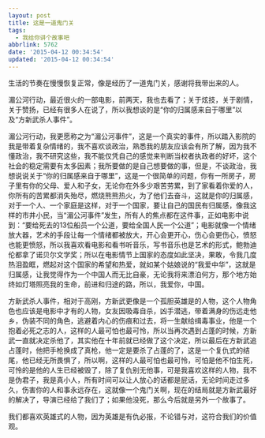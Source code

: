 ```yaml
---
layout: post
title: 这是一道鬼门关
tags:
  - 我给你讲个故事吧
abbrlink: 5762
date: '2015-04-12 00:34:54'
updated: '2015-04-12 00:34:54'
---
```



生活的节奏在慢慢恢复正常，像是经历了一道鬼门关，感谢将我带出来的人。

湄公河行动，最近很火的一部电影，前两天，我也去看了；关于炫技，关于剧情，关于赞扬，已经有很多人在说了，所以我想谈的是“你的归属感来自于哪里”以及“方新武杀人事件”。

湄公河行动，我更愿称之为“湄公河事件”，这是一个真实的事件，所以踏入影院的我是带着复杂情绪的，我不喜欢谈政治，熟悉我的朋友应该会有所了解，因为我不懂政治，我不研究这些，我不能仅凭自己的感觉来判断当权者执政者的好坏，这个社会的稳定需要有太多因素；我所要做的是自己想要做的事，但是，不谈政治，我想说说关于“你的归属感来自于哪里”，这是一个很简单的问题，你有一所房子，房子里有你的父母、爱人和子女，无论你在外多少艰苦劳累，到了家看着你爱的人，你所有的苦累都消失殆尽，燃烧熊熊热火，为了他们去奋斗，这就是你的归属感，对于一个人、一个家庭是这样，对于一个国家，要让自己的国民有归属感，像我这样的市井小民，当“湄公河事件”发生，所有人的焦点都在这件事，正如电影中说到：“要给死去的13位船员一个公道，要给全国人民一个公道”；电影就像一个情绪放大器，艺术的手段让每一个情绪都被放大，开心会更开心，伤心会更伤心，愤怒也能更愤怒，所以我喜欢看电影和看书听音乐，写书音乐也是艺术的形式，鲍勃迪伦都拿了诺贝尔文学奖；所以在电影情节上国家的态度如此坚决，果敢，令我几度热泪盈眶，燃起对这个国家的希望和热爱，就如某个姑娘说的“我爱中华”，这就是归属感，让我觉得作为一个中国人而无比自豪，无论我将来漂泊何方，那个地方始终如灯塔照亮我的生命，前进和归途的路，所以，我爱你，中国。

方新武杀人事件，相对于高刚，方新武更像是一个孤胆英雄是的人物，这个人物角色也应该是电影中才有的人物，女友因吸毒自杀，凶手潜逃，带着满身的伤远走他乡，伪装不同的角色，逃避着内心的伤痕和过去，将一生献给缉毒事业，他是一个抱着必死之志的人，这样的人最可怕也最可怜，所以当再次遇到占蓬的时候，方新武一直就决定杀他了，其实他在十年前就已经做了这个决定，所以最后在方新武追占蓬时，他把手枪换成了真枪，他一定是要杀了占蓬的了，这是一个复仇式的结尾，他已经无所畏惧了，所以啊，这样的人最可怕也最可怜，可怕是他不怕生死，可怜的是他的人生已经被毁了，除了复仇别无他事，可是我喜欢这样的人物，我不是伪君子，我是真小人，所有时间可以让人放心的话都是屁话，无论时间走过多久，伤害你的人和事永远存在，这就像一个鬼门关啊，现在的结局就是方新武最好的解决了，导演已经给了我们了；如果他没死，那么今后就是另外一个故事了。

我们都喜欢英雄式的人物，因为英雄是有仇必报，不论错与对，这符合我们的价值观。
